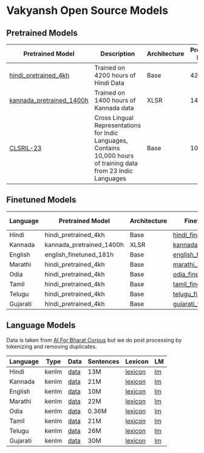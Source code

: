 # Vakyansh Open Source Models

## Pretrained Models

| Pretrained Model | Description | Architecture | Pretrained Hours          |  Logs |
|------------------|----------|----|---------|-----|
| [hindi_pretrained_4kh](https://storage.googleapis.com/vakyaansh-open-models/hindi/pretrained/hindi_pretrained_4kh.pt) | Trained on 4200 hours of Hindi Data| Base |  4200             |  |
| [kannada_pretrained_1400h](https://storage.googleapis.com/vakyaansh-open-models/kannada/pretrained/kannada_pretrained_1400h.pt) | Trained on 1400 hours of Kannada data| XLSR | 1400             | |
| [CLSRIL-23](https://storage.googleapis.com/vakyaansh-open-models/hindi/pretrained/CLSRIL-23.pt) | Cross Lingual Representations for Indic Languages, Contains 10,000 hours of training data from 23 Indic Languages | Base | 10,000               | [wandb](https://wandb.ai/harveenchadha/EKSTEP-PRETRAINING)|



## Finetuned Models
| Language | Pretrained Model | Architecture | Finetuned Model | Finetuned Hours | Dictionary |
|----|--------|----|-----|-------------------|-------|
| Hindi | hindi_pretrained_4kh | Base | [hindi_finetuned_4kh](https://storage.googleapis.com/vakyaansh-open-models/hindi/finetuned/hindi_finetuned_4kh.pt) |   4200             | [dict](https://storage.googleapis.com/vakyaansh-open-models/hindi/dictionary/dict.ltr.txt) |
| Kannada | kannada_pretrained_1400h | XLSR | [kannada_finetuned_570h](https://storage.googleapis.com/vakyaansh-open-models/kannada/finetuned/kannada_finetuned_570h.pt) |  570             | [dict](https://storage.googleapis.com/vakyaansh-open-models/kannada/dictionary/dict.ltr.txt) |
| English | english_finetuned_181h | Base | [english_finetuned_181h](https://storage.googleapis.com/vakyaansh-open-models/english/finetuned/english_finetuned_181h.pt) |  181             | [dict](https://storage.googleapis.com/vakyaansh-open-models/english/dictionary/dict.ltr.txt) |
| Marathi | hindi_pretrained_4kh | Base | [marathi_finetuned_100h](https://storage.googleapis.com/vakyaansh-open-models/marathi/finetuned/marathi_finetuned_100h.pt) |   100             | [dict](https://storage.googleapis.com/vakyaansh-open-models/marathi/dictionary/dict.ltr.txt) |
| Odia | hindi_pretrained_4kh | Base |[odia_finetuned_100h](https://storage.googleapis.com/vakyaansh-open-models/odia/finetuned/odia_finetuned_100h.pt) |   100             | [dict](https://storage.googleapis.com/vakyaansh-open-models/odia/dictionary/dict.ltr.txt) |
| Tamil | hindi_pretrained_4kh | Base |[tamil_finetuned_40h](https://storage.googleapis.com/vakyaansh-open-models/tamil/finetuned/tamil_finetuned_40h.pt) |   40             | [dict](https://storage.googleapis.com/vakyaansh-open-models/tamil/dictionary/dict.ltr.txt) |
| Telugu | hindi_pretrained_4kh | Base |[telugu_finetuned_40h](https://storage.googleapis.com/vakyaansh-open-models/telugu/finetuned/telugu_finetuned_40h.pt) |   40             | [dict](https://storage.googleapis.com/vakyaansh-open-models/telugu/dictionary/dict.ltr.txt) |
| Gujarati | hindi_pretrained_4kh | Base |[gujarati_finetuned_40h](https://storage.googleapis.com/vakyaansh-open-models/gujarati/finetuned/gujarati_finetuned_40h.pt) |   40             | [dict](https://storage.googleapis.com/vakyaansh-open-models/gujarati/dictionary/dict.ltr.txt) |


## Language Models

Data is taken from [AI For Bharat Corpus](https://indicnlp.ai4bharat.org/corpora/) but we do post processing by tokenizing and removing duplicates.

| Language | Type | Data | Sentences | Lexicon | LM |
|----|--------|---------|------|--|--------|
| Hindi | kenlm | [data](https://storage.googleapis.com/vakyaansh-open-models/hindi/lm_data/hi_processed.txt) | 13M | [lexicon](https://storage.googleapis.com/vakyaansh-open-models/hindi/lm/lexicon.lst) | [lm](https://storage.googleapis.com/vakyaansh-open-models/hindi/lm/lm.binary) |
| Kannada | kenlm | [data](https://storage.googleapis.com/vakyaansh-open-models/hindi/lm_data/hi_processed.txt) | 21M | [lexicon](https://storage.googleapis.com/vakyaansh-open-models/kannada/lm/lexicon.lst) | [lm](https://storage.googleapis.com/vakyaansh-open-models/kannada/lm/lm.binary) |
| English | kenlm | [data](https://storage.googleapis.com/vakyaansh-open-models/english/lm_data/en_processed.txt) | 10M | [lexicon](https://storage.googleapis.com/vakyaansh-open-models/english/lm/lexicon.lst) | [lm](https://storage.googleapis.com/vakyaansh-open-models/english/lm/lm.binary) |
| Marathi | kenlm | [data](https://storage.googleapis.com/vakyaansh-open-models/marathi/lm_data/mr_processed.txt) | 22M | [lexicon](https://storage.googleapis.com/vakyaansh-open-models/marathi/lm/lexicon.lst) | [lm](https://storage.googleapis.com/vakyaansh-open-models/marathi/lm/lm.binary) |
| Odia | kenlm | [data](https://storage.googleapis.com/vakyaansh-open-models/odia/lm_data/od_processed.txt) | 0.36M | [lexicon](https://storage.googleapis.com/vakyaansh-open-models/odia/lm/lexicon.lst) | [lm](https://storage.googleapis.com/vakyaansh-open-models/odia/lm/lm.binary) |
| Tamil | kenlm | [data](https://storage.googleapis.com/vakyaansh-open-models/tamil/lm_data/ta_processed.txt) | 21M | [lexicon](https://storage.googleapis.com/vakyaansh-open-models/tamil/lm/lexicon.lst) | [lm](https://storage.googleapis.com/vakyaansh-open-models/tamil/lm/lm.binary) |
| Telugu | kenlm | [data](https://storage.googleapis.com/vakyaansh-open-models/telugu/lm_data/te_processed.txt) | 26M | [lexicon](https://storage.googleapis.com/vakyaansh-open-models/telugu/lm/lexicon.lst) | [lm](https://storage.googleapis.com/vakyaansh-open-models/telugu/lm/lm.binary) |
| Gujarati | kenlm | [data](https://storage.googleapis.com/vakyaansh-open-models/gujarati/lm_data/gu_processed.txt) | 30M |[lexicon](https://storage.googleapis.com/vakyaansh-open-models/gujarati/lm/lexicon.lst) | [lm](https://storage.googleapis.com/vakyaansh-open-models/gujarati/lm/lm.binary) |


